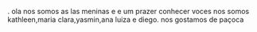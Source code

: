 . ola nos somos as las meninas e e um prazer conhecer voces 
nos somos kathleen,maria clara,yasmin,ana luiza e diego.
nos gostamos de paçoca 
